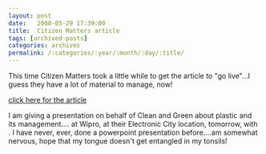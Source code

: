 ```yaml
---
layout: post
date:	2008-05-29 17:39:00
title:  Citizen Matters article
tags: [archived-posts]
categories: archives
permalink: /:categories/:year/:month/:day/:title/
---
```

This time Citizen Matters took a little while to get the article to "go live"...I guess they have a lot of material to manage, now!


 <a href="http://www.citizenmatters.in/articles/view/209-no-talk"> click here for the article </a>

I am giving a presentation on behalf of Clean and Green about plastic and its management.... at Wipro, at their Electronic City location, tomorrow, with <LJ user="anushsh">. I have never, ever, done a powerpoint presentation before....am somewhat nervous, hope that my tongue doesn't get entangled in my tonsils!

